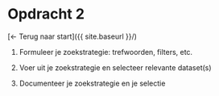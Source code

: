# Opdracht 2

[← Terug naar start]({{ site.baseurl }}/)

1. Formuleer je zoekstrategie: trefwoorden, filters, etc.
   
3. Voer uit je zoekstrategie en selecteer relevante dataset(s)
   
5. Documenteer je zoekstrategie en je selectie
